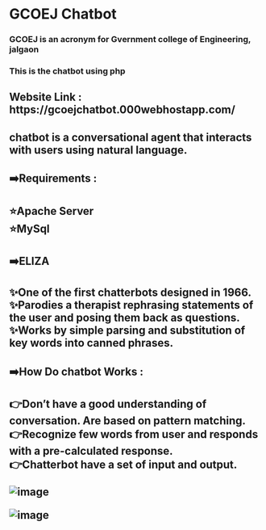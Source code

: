 # GCOEJ Chatbot
<h3>GCOEJ is an acronym for Gvernment college of Engineering, jalgaon<br>
<h3>This is the chatbot using php

<h2>Website Link : https://gcoejchatbot.000webhostapp.com/

<h2>chatbot is a conversational agent that interacts with users using natural language. 

<h2> ➡️Requirements : <h2>
  
  ⭐Apache Server<br>
  ⭐MySql
  
<h2> ➡️ELIZA <h2>
  
✨One of the first chatterbots designed in 1966.<br>
✨Parodies a therapist rephrasing statements of the user and posing them back as questions.<br>
✨Works by simple parsing and substitution of key words into canned phrases.

<h2>➡️How Do chatbot Works : <h2>
  
👉Don’t have a good understanding of conversation. Are based on pattern matching.<br>
👉Recognize few words from user and responds with a pre-calculated response. <br>
👉Chatterbot have a set of input and output.<br>
  
 ![image](https://user-images.githubusercontent.com/109582196/209396883-de55f065-2962-424f-a7c2-deced0a18273.png)

 ![image](https://user-images.githubusercontent.com/109582196/209396906-a75400dc-beaf-4d9f-bd99-d1eca4296513.png)



